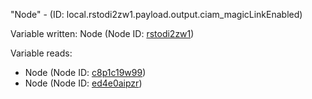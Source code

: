 "Node" - (ID: local.rstodi2zw1.payload.output.ciam_magicLinkEnabled)

Variable written:
Node (Node ID: [rstodi2zw1](../nodes/rstodi2zw1.md))

Variable reads:
* Node (Node ID: [c8p1c19w99](../nodes/c8p1c19w99.md))
* Node (Node ID: [ed4e0aipzr](../nodes/ed4e0aipzr.md))
